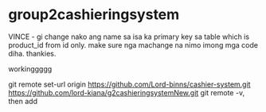 # group2cashieringsystem

VINCE - gi change nako ang name sa isa ka primary key sa table which is product_id from id only. make sure nga machange na nimo imong mga code diha. thankies.


workinggggg

git remote set-url origin https://github.com/Lord-binns/cashier-system.git
https://github.com/lord-kiana/g2cashieringsystemNew.git
git remote -v, then add

